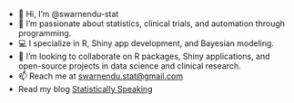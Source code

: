 - 👋 Hi, I’m @swarnendu-stat
- 👀 I’m passionate about statistics, clinical trials, and automation through programming.
- 💻 I specialize in R, Shiny app development, and Bayesian modeling.
- 💞️ I’m looking to collaborate on R packages, Shiny applications, and open-source projects in data science and clinical research.
- 📫 Reach me at swarnendu.stat@gmail.com
- Read my blog [Statistically Speaking](https://swarnendu-stat.netlify.app)
<!--- swarnendu-stat/swarnendu-stat is a ✨ special ✨ repository because its `README.md` (this file) appears on your GitHub profile. You can click the Preview link to take a look at your changes. --->
